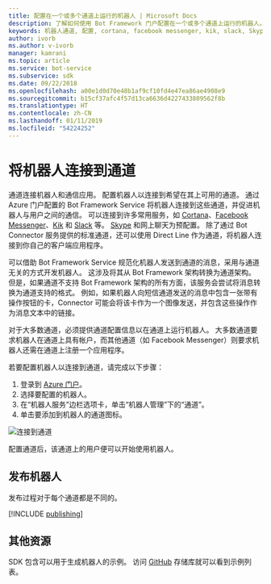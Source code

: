 ```yaml
---
title: 配置在一个或多个通道上运行的机器人 | Microsoft Docs
description: 了解如何使用 Bot Framework 门户配置在一个或多个通道上运行的机器人。
keywords: 机器人通道, 配置, cortana, facebook messenger, kik, slack, Skype, Azure 门户
author: ivorb
ms.author: v-ivorb
manager: kamrani
ms.topic: article
ms.service: bot-service
ms.subservice: sdk
ms.date: 09/22/2018
ms.openlocfilehash: a00e1d0d70e48b1af9cf10fd4e47ea86ae4908e9
ms.sourcegitcommit: b15cf37afc4f57d13ca6636d4227433809562f8b
ms.translationtype: HT
ms.contentlocale: zh-CN
ms.lasthandoff: 01/11/2019
ms.locfileid: "54224252"
---
```

# <a name="connect-a-bot-to-channels"></a>将机器人连接到通道

通道连接机器人和通信应用。 配置机器人以连接到希望在其上可用的通道。 通过 Azure 门户配置的 Bot Framework Service 将机器人连接到这些通道，并促进机器人与用户之间的通信。 可以连接到许多常用服务，如 [Cortana](bot-service-channel-connect-cortana.md)、[Facebook Messenger](bot-service-channel-connect-facebook.md)、[Kik](bot-service-channel-connect-kik.md) 和 [Slack](bot-service-channel-connect-slack.md) 等。 [Skype](https://dev.skype.com/bots) 和网上聊天为预配置。 除了通过 Bot Connector 服务提供的标准通道，还可以使用 Direct Line 作为通道，将机器人连接到你自己的客户端应用程序。

可以借助 Bot Framework Service 规范化机器人发送到通道的消息，采用与通道无关的方式开发机器人。 这涉及将其从 Bot Framework 架构转换为通道架构。 但是，如果通道不支持 Bot Framework 架构的所有方面，该服务会尝试将消息转换为通道支持的格式。 例如，如果机器人向短信通道发送的消息中包含一张带有操作按钮的卡，Connector 可能会将该卡作为一个图像发送，并包含这些操作作为消息文本中的链接。



对于大多数通道，必须提供通道配置信息以在通道上运行机器人。 大多数通道要求机器人在通道上具有帐户，而其他通道（如 Facebook Messenger）则要求机器人还需在通道上注册一个应用程序。

若要配置机器人以连接到通道，请完成以下步骤：

1. 登录到 <a href="https://portal.azure.com" target="_blank">Azure 门户</a>。
1. 选择要配置的机器人。
3. 在“机器人服务”边栏选项卡，单击“机器人管理”下的“通道”。
4. 单击要添加到机器人的通道图标。

![连接到通道](./media/channels/connect-to-channels.png)

配置通道后，该通道上的用户便可以开始使用机器人。

## <a name="publish-a-bot"></a>发布机器人

发布过程对于每个通道都是不同的。

[!INCLUDE [publishing](./includes/snippet-publish-to-channel.md)]

## <a name="additional-resources"></a>其他资源
SDK 包含可以用于生成机器人的示例。 访问 [GitHub](https://github.com/Microsoft/BotBuilder-samples) 存储库就可以看到示例列表。
